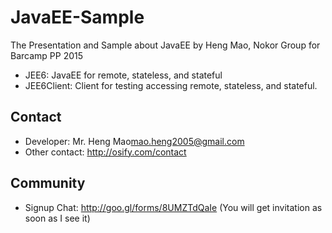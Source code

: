 # JavaEE-Sample
The Presentation and Sample about JavaEE by Heng Mao, Nokor Group for Barcamp PP 2015

- JEE6: JavaEE for remote, stateless, and stateful
- JEE6Client: Client for testing accessing remote, stateless, and stateful.

## Contact

- Developer: Mr. Heng Mao<mao.heng2005@gmail.com>
- Other contact: http://osify.com/contact


## Community

- Signup Chat: http://goo.gl/forms/8UMZTdQaIe
  (You will get invitation as soon as I see it)
  
  